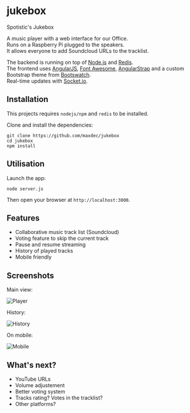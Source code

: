 jukebox
=======

Spotistic's Jukebox

A music player with a web interface for our Office.  
Runs on a Raspberry Pi plugged to the speakers.  
It allows everyone to add Soundcloud URLs to the tracklist.

The backend is running on top of [Node.js](http://nodejs.org/) and [Redis](http://redis.io/).  
The frontend uses [AngularJS](https://angularjs.org/), [Font Awesome](http://fontawesome.io/), [AngularStrap](http://mgcrea.github.io/angular-strap/) and a custom Bootstrap theme from [Bootswatch](http://bootswatch.com/superhero/).  
Real-time updates with [Socket.io](http://socket.io/).

## Installation
This projects requires `nodejs/npm` and `redis` to be installed.

Clone and install the dependencies:

```
git clone https://github.com/maxdec/jukebox
cd jukebox
npm install
```

## Utilisation
Launch the app:

```
node server.js
```
Then open your browser at `http://localhost:3000`.

## Features

- Collaborative music track list (Soundcloud)
- Voting feature to skip the current track
- Pause and resume streaming
- History of played tracks
- Mobile friendly

## Screenshots

Main view:

![Player](https://github.com/maxdec/jukebox/raw/master/images/playing.png)

History:

![History](https://github.com/maxdec/jukebox/raw/master/images/history.png)

On mobile:

![Mobile](https://github.com/maxdec/jukebox/raw/master/images/mobile.png)


## What's next?

- YouTube URLs
- Volume adjustement
- Better voting system
- Tracks rating? Votes in the tracklist?
- Other platforms?